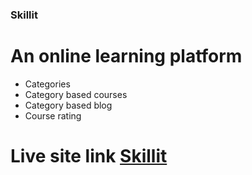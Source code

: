 ### Skillit

# An online learning platform

-   Categories
-   Category based courses
-   Category based blog
-   Course rating

# Live site link [Skillit](https://skillit.netlify.app/)
